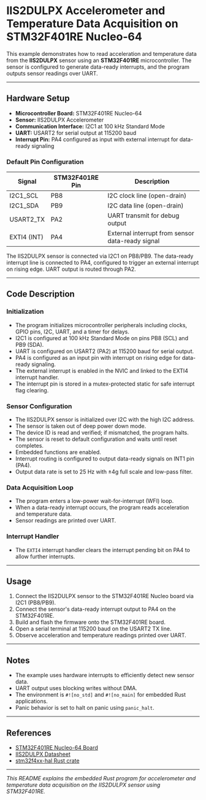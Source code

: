 # IIS2DULPX Accelerometer and Temperature Data Acquisition on STM32F401RE Nucleo-64

This example demonstrates how to read acceleration and temperature data from the **IIS2DULPX** sensor using an **STM32F401RE** microcontroller. The sensor is configured to generate data-ready interrupts, and the program outputs sensor readings over UART.

---

## Hardware Setup

- **Microcontroller Board:** STM32F401RE Nucleo-64
- **Sensor:** IIS2DULPX Accelerometer
- **Communication Interface:** I2C1 at 100 kHz Standard Mode
- **UART:** USART2 for serial output at 115200 baud
- **Interrupt Pin:** PA4 configured as input with external interrupt for data-ready signaling

### Default Pin Configuration

| Signal       | STM32F401RE Pin | Description                      |
|--------------|-----------------|---------------------------------|
| I2C1_SCL     | PB8             | I2C clock line (open-drain)     |
| I2C1_SDA     | PB9             | I2C data line (open-drain)      |
| USART2_TX    | PA2             | UART transmit for debug output  |
| EXTI4 (INT)  | PA4             | External interrupt from sensor data-ready signal |

The IIS2DULPX sensor is connected via I2C1 on PB8/PB9. The data-ready interrupt line is connected to PA4, configured to trigger an external interrupt on rising edge. UART output is routed through PA2.

---

## Code Description

### Initialization

- The program initializes microcontroller peripherals including clocks, GPIO pins, I2C, UART, and a timer for delays.
- I2C1 is configured at 100 kHz Standard Mode on pins PB8 (SCL) and PB9 (SDA).
- UART is configured on USART2 (PA2) at 115200 baud for serial output.
- PA4 is configured as an input pin with interrupt on rising edge for data-ready signaling.
- The external interrupt is enabled in the NVIC and linked to the EXTI4 interrupt handler.
- The interrupt pin is stored in a mutex-protected static for safe interrupt flag clearing.

### Sensor Configuration

- The IIS2DULPX sensor is initialized over I2C with the high I2C address.
- The sensor is taken out of deep power down mode.
- The device ID is read and verified; if mismatched, the program halts.
- The sensor is reset to default configuration and waits until reset completes.
- Embedded functions are enabled.
- Interrupt routing is configured to output data-ready signals on INT1 pin (PA4).
- Output data rate is set to 25 Hz with ±4g full scale and low-pass filter.

### Data Acquisition Loop

- The program enters a low-power wait-for-interrupt (WFI) loop.
- When a data-ready interrupt occurs, the program reads acceleration and temperature data.
- Sensor readings are printed over UART.

### Interrupt Handler

- The `EXTI4` interrupt handler clears the interrupt pending bit on PA4 to allow further interrupts.

---

## Usage

1. Connect the IIS2DULPX sensor to the STM32F401RE Nucleo board via I2C1 (PB8/PB9).
2. Connect the sensor's data-ready interrupt output to PA4 on the STM32F401RE.
3. Build and flash the firmware onto the STM32F401RE board.
4. Open a serial terminal at 115200 baud on the USART2 TX line.
5. Observe acceleration and temperature readings printed over UART.

---

## Notes

- The example uses hardware interrupts to efficiently detect new sensor data.
- UART output uses blocking writes without DMA.
- The environment is `#![no_std]` and `#![no_main]` for embedded Rust applications.
- Panic behavior is set to halt on panic using `panic_halt`.

---

## References

- [STM32F401RE Nucleo-64 Board](https://www.st.com/en/evaluation-tools/nucleo-f401re.html)
- [IIS2DULPX Datasheet](https://www.st.com/resource/en/datasheet/lis2dulpx.pdf)
- [stm32f4xx-hal Rust crate](https://docs.rs/stm32f4xx-hal)

---

*This README explains the embedded Rust program for accelerometer and temperature data acquisition on the IIS2DULPX sensor using STM32F401RE.*

